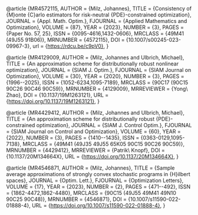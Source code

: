 @article {MR4572115,
    AUTHOR = {Milz, Johannes},
     TITLE = {Consistency of {M}onte {C}arlo estimators for risk-neutral
              {PDE}-constrained optimization},
   JOURNAL = {Appl. Math. Optim.},
  FJOURNAL = {Applied Mathematics and Optimization},
    VOLUME = {87},
      YEAR = {2023},
    NUMBER = {3},
     PAGES = {Paper No. 57, 25},
      ISSN = {0095-4616,1432-0606},
   MRCLASS = {49M41 (49J55 91B06)},
  MRNUMBER = {4572115},
       DOI = {10.1007/s00245-023-09967-3},
       url = {https://rdcu.be/c9pV0},
}

@article {MR4129009,
    AUTHOR = {Milz, Johannes and Ulbrich, Michael},
     TITLE = {An approximation scheme for distributionally robust nonlinear
              optimization},
   JOURNAL = {SIAM J. Optim.},
  FJOURNAL = {SIAM Journal on Optimization},
    VOLUME = {30},
      YEAR = {2020},
    NUMBER = {3},
     PAGES = {1996--2025},
      ISSN = {1052-6234,1095-7189},
   MRCLASS = {90C17 (90C15 90C26 90C46 90C59)},
  MRNUMBER = {4129009},
MRREVIEWER = {Yong\ Zhao},
       DOI = {10.1137/19M1263121},
       URL = {https://doi.org/10.1137/19M1263121},
}

@article {MR4429412,
    AUTHOR = {Milz, Johannes and Ulbrich, Michael},
     TITLE = {An approximation scheme for distributionally robust
              {PDE}-constrained optimization},
   JOURNAL = {SIAM J. Control Optim.},
  FJOURNAL = {SIAM Journal on Control and Optimization},
    VOLUME = {60},
      YEAR = {2022},
    NUMBER = {3},
     PAGES = {1410--1435},
      ISSN = {0363-0129,1095-7138},
   MRCLASS = {49M41 (49J35 49J55 65K05 90C15 90C26 90C59)},
  MRNUMBER = {4429412},
MRREVIEWER = {Patrik\ Knopf},
       DOI = {10.1137/20M134664X},
       URL = {https://doi.org/10.1137/20M134664X},
}

@article {MR4546871,
    AUTHOR = {Milz, Johannes},
     TITLE = {Sample average approximations of strongly convex stochastic
              programs in {H}ilbert spaces},
   JOURNAL = {Optim. Lett.},
  FJOURNAL = {Optimization Letters},
    VOLUME = {17},
      YEAR = {2023},
    NUMBER = {2},
     PAGES = {471--492},
      ISSN = {1862-4472,1862-4480},
   MRCLASS = {90C15 (49J55 49M41 49N10 90C25 90C48)},
  MRNUMBER = {4546871},
       DOI = {10.1007/s11590-022-01888-4},
       URL = {https://doi.org/10.1007/s11590-022-01888-4},
}
